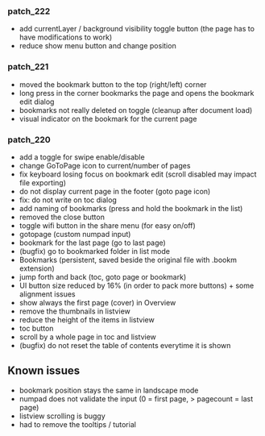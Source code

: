 ### patch_222
- add currentLayer / background visibility toggle button (the page has to have modifications to work)
- reduce show menu button and change position 

### patch_221
- moved the bookmark button to the top (right/left) corner
- long press in the corner bookmarks the page and opens the bookmark edit dialog
- bookmarks not really deleted on toggle (cleanup after document load)
- visual indicator on the bookmark for the current page

### patch_220
- add a toggle for swipe enable/disable
- change GoToPage icon to current/number of pages
- fix keyboard losing focus on bookmark edit (scroll disabled may impact file exporting)
- do not display current page in the footer (goto page icon)
- fix: do not write on toc dialog
- add naming of bookmarks (press and hold the bookmark in the list)
- removed the close button
- toggle wifi button in the share menu (for easy on/off)
- gotopage (custom numpad input) 
- bookmark for the last page (go to last page)
- (bugfix) go to bookmarked folder in list mode
- Bookmarks (persistent, saved beside the original file with .bookm extension)
- jump forth and back (toc, goto page or bookmark)
- UI button size reduced by 16% (in order to pack more buttons) + some alignment issues
- show always the first page (cover) in Overview
- remove the thumbnails in listview
- reduce the height of the items in listview
- toc button
- scroll by a whole page in toc and listview
- (bugfix) do not reset the table of contents everytime it is shown

## Known issues
- bookmark position stays the same in landscape mode
- numpad does not validate the input (0 = first page, > pagecount = last page)
- listview scrolling is buggy
- had to remove the tooltips / tutorial
